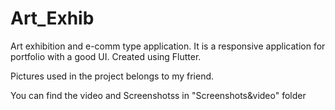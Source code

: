 # Art_Exhib

Art exhibition and e-comm type application.
It is a responsive application for portfolio with a good UI.
Created using Flutter.

Pictures used in the project belongs to my friend.

You can find the video and Screenshotss in "Screenshots&video" folder



